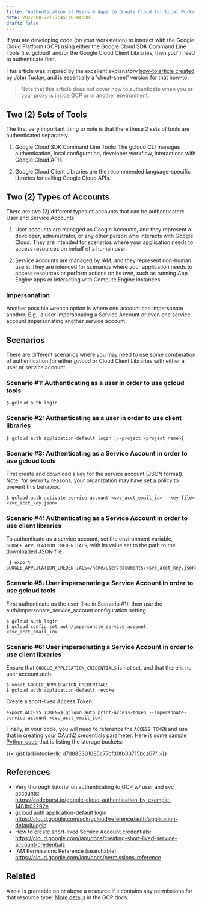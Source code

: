 ```yaml
---
title: "Authentication of Users & Apps to Google Cloud for Local Workstation Development"
date: 2022-08-22T17:45:18-04:00
draft: false
---
```


If you are developing code (on your workstation) to interact with the Google Cloud Platform (GCP) using either the Google Cloud SDK Command Line Tools (i.e. gcloud) and/or the Google Cloud Client Libraries, then you'll need to authenticate first.

This article was inspired by the excellent explanatory [how-to article created by John Tucker](https://codeburst.io/google-cloud-authentication-by-example-1481b02292e4), and is essentially a 'cheat-sheet' version for that how-to.

> Note that this article does not cover how to authenticate when you or your proxy is inside GCP or in another environment.

## Two (2) Sets of Tools

The first very important thing to note is that there these 2 sets of tools are authenticated separately.

1. Google Cloud SDK Command Line Tools:
The gcloud CLI manages authentication, local configuration, developer workflow, interactions with Google Cloud APIs.

2. Google Cloud Client Libraries are the recommended language-specific libraries for calling Google Cloud APIs.

## Two (2) Types of Accounts

There are two (2) different types of accounts that can be authenticated: User and Service Accounts.

1. User accounts are managed as Google Accounts, and they represent a developer, administrator, or any other person who interacts with Google Cloud. They are intended for scenarios where your application needs to access resources on behalf of a human user.

2. Service accounts are managed by IAM, and they represent non-human users. They are intended for scenarios where your application needs to access resources or perform actions on its own, such as running App Engine apps or interacting with Compute Engine instances.

### Impersonation

Another possible wrench option is where one account can impersonate another. E.g., a user impersonating a Service Account or even one
service account impersonating another service account.

## Scenarios

There are different scenarios where you may need to use some combination of authentication for either _gcloud_ or Cloud Client Libraries with either a user or service account.

### Scenario #1: Authenticating as a user in order to use gcloud tools

```
$ gcloud auth login
```

### Scenario #2: Authenticating as a user in order to use client libraries

```
$ gcloud auth application-default login [--project <project_name>]
```

### Scenario #3: Authenticating as a Service Account in order to use gcloud tools

First create and download a key for the service account (JSON format). Note: for security reasons, your organization may have set a policy to prevent this behavior.

```
$ gcloud auth activate-service-account <svc_acct_email_id> --key-file=<svc_acct_key.json>
```

### Scenario #4: Authenticating as a Service Account in order to use client libraries

To authenticate as a service account, set the environment variable, `GOOGLE_APPLICATION_CREDENTIALS`, with its value set to the path to the downloaded JSON file.

```
 $ export GOOGLE_APPLICATION_CREDENTIALS=/home/user/documents/<svc_acct_key.json>
```

### Scenario #5: User impersonating a Service Account in order to use gcloud tools

First authenticate as the user (like in Scenario #1), then use the auth/impersonate_service_account configuration setting.

```
$ gcloud auth login
$ gcloud config set auth/impersonate_service_account <svc_acct_email_id>
```

### Scenario #6: User impersonating a Service Account in order to use client libraries

Ensure that `GOOGLE_APPLICATION_CREDENTIALS` is not set, and that there is no user account auth:

```
$ unset GOOGLE_APPLICATION_CREDENTIALS
$ gcloud auth application-default revoke
```

Create a short-lived Access Token:

```export ACCESS_TOKEN=$(gcloud auth print-access-token --impersonate-service-account <svc_acct_email_id>)```

Finally, in your code, you will need to reference the `ACCESS_TOKEN` and use that in creating your OAuth2 credentials parameter. Here is some [sample Python code](https://gist.github.com/larkintuckerllc/d7d885301085c77cfd0fb33715bca67f#file-gc_sdk-py) that is listing the storage buckets:

{{< gist larkintuckerllc d7d885301085c77cfd0fb33715bca67f >}}

## References


* Very thorough tutorial on authenticating to GCP w/ user and svc accounts:  
    https://codeburst.io/google-cloud-authentication-by-example-1481b02292e
* gcloud auth application-default login  
    https://cloud.google.com/sdk/gcloud/reference/auth/application-default/login
* How to create short-lived Service Account credentials:  
    https://cloud.google.com/iam/docs/creating-short-lived-service-account-credentials
* IAM Permissions Reference (searchable):  
    https://cloud.google.com/iam/docs/permissions-reference


## Related

A role is grantable on or above a resource if it contains any permissions for that resource type. [More details](https://cloud.google.com/iam/docs/viewing-grantable-roles#iam-grantable-roles-console) in the GCP docs.
